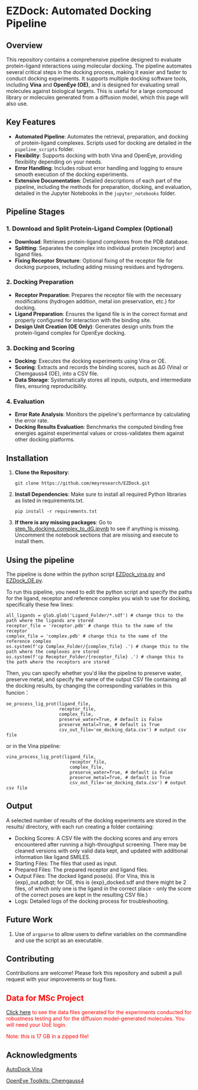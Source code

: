 # EZDock: Automated Docking Pipeline

## Overview

This repository contains a comprehensive pipeline designed to evaluate protein-ligand interactions using molecular docking. The pipeline automates several critical steps in the docking process, making it easier and faster to conduct docking experiments. It supports multiple docking software tools, including **Vina** and **OpenEye (OE)**, and is designed for evaluating small molecules against biological targets. This is useful for a large compound library or molecules generated from a diffusion model, which this page will also use.

## Key Features

- **Automated Pipeline**: Automates the retrieval, preparation, and docking of protein-ligand complexes. Scripts used for docking are detailed in the ``pipeline_scripts`` folder.
- **Flexibility**: Supports docking with both Vina and OpenEye, providing flexibility depending on your needs.
- **Error Handling**: Includes robust error handling and logging to ensure smooth execution of the docking experiments.
- **Extensive Documentation**: Detailed descriptions of each part of the pipeline, including the methods for preparation, docking, and evaluation, detailed in the Jupyter Notebooks in the ``jupyter_notebooks`` folder.

## Pipeline Stages

### 1. Download and Split Protein-Ligand Complex (Optional)
- **Download**: Retrieves protein-ligand complexes from the PDB database.
- **Splitting**: Separates the complex into individual protein (receptor) and ligand files.
- **Fixing Receptor Structure**: Optional fixing of the receptor file for docking purposes, including adding missing residues and hydrogens.

### 2. Docking Preparation
- **Receptor Preparation**: Prepares the receptor file with the necessary modifications (hydrogen addition, metal ion preservation, etc.) for docking.
- **Ligand Preparation**: Ensures the ligand file is in the correct format and properly configured for interaction with the binding site.
- **Design Unit Creation (OE Only)**: Generates design units from the protein-ligand complex for OpenEye docking.

### 3. Docking and Scoring
- **Docking**: Executes the docking experiments using Vina or OE.
- **Scoring**: Extracts and records the binding scores, such as ΔG (Vina) or Chemgauss4 (OE), into a CSV file.
- **Data Storage**: Systematically stores all inputs, outputs, and intermediate files, ensuring reproducibility.

### 4. Evaluation
- **Error Rate Analysis**: Monitors the pipeline's performance by calculating the error rate.
- **Docking Results Evaluation**: Benchmarks the computed binding free energies against experimental values or cross-validates them against other docking platforms.

## Installation

1. **Clone the Repository**:
   ```
   git clone https://github.com/meyresearch/EZDock.git
   ```
   
2. **Install Dependencies**:
Make sure to install all required Python libraries as listed in requirements.txt.
    ```
    pip install -r requirements.txt
    ```

3. **If there is any missing packages**:
Go to [step_1b_docking_complex_to_dG.ipynb](https://github.com/meyresearch/EZDock/blob/main/jupyter_notebooks/step_1b_docking_complex_to_dG.ipynb) to see if anything is missing. Uncomment the notebook sections that are missing and execute to install them. 

## Using the pipeline 
The pipeline is done within the python script [EZDock_vina.py](https://github.com/meyresearch/EZDock/blob/main/EZDock_vina.py) and [EZDock_OE.py](https://github.com/meyresearch/EZDock/blob/main/EZDock_OE.py). 

To run this pipeline, you need to edit the python script and specify the paths for the ligand, receptor and reference complex you wish to use for docking, specifically these few lines:
```
all_ligands = glob.glob('Ligand_Folder/*.sdf') # change this to the path where the ligands are stored
receptor_file = 'receptor.pdb' # change this to the name of the receptor
complex_file = 'complex.pdb' # change this to the name of the reference complex
os.system(f'cp Complex_Folder/{complex_file} .') # change this to the path where the complexes are stored
os.system(f'cp Receptor_Folder/{receptor_file} .') # change this to the path where the receptors are stored
```

Then, you can specify whether you'd like the pipeline to preserve water, preserve metal, and specify the name of the output CSV file containing all the docking results, by changing the corresponding variables in this funcion：
```
oe_process_lig_prot(ligand_file, 
                    receptor_file, 
                    complex_file, 
                    preserve_water=True, # default is False
                    preserve_metal=True, # default is True
                    csv_out_file='oe_docking_data.csv') # output csv file
```
or in the Vina pipeline: 

```
vina_process_lig_prot(ligand_file, 
                        receptor_file, 
                        complex_file, 
                        preserve_water=True, # default is False
                        preserve_metal=True, # default is True
                        csv_out_file='oe_docking_data.csv') # output csv file
```

## Output

A selected number of results of the docking experiments are stored in the results/ directory, with each run creating a folder containing:

- Docking Scores: A CSV file with the docking scores and any errors encountered after running a high-throughput screening. There may be cleaned versions with only valid data kept, and updated with additional information like ligand SMILES.
- Starting Files: The files that used as input.
- Prepared Files: The prepared receptor and ligand files.
- Output Files: The docked ligand pose(s). (For Vina, this is {exp}_out.pdbqt; for OE, this is {exp}_docked.sdf and there might be 2 files, of which only one is the ligand in the correct place - only the score of the correct poses are kept in the resulting CSV file.)
- Logs: Detailed logs of the docking process for troubleshooting.

## Future Work

1. Use of ``argparse`` to allow users to define variables on the commandline and use the script as an executable. 

## Contributing
Contributions are welcome! Please fork this repository and submit a pull request with your improvements or bug fixes.

<span style="color:red">

## Data for MSc Project

[Click here](https://uoe-my.sharepoint.com/:u:/g/personal/s1732775_ed_ac_uk/EZn9Vb2VxoxOont6QMtDSg0BNgIGWPrm_rcKl6ZrWCAIGw?e=N2TKmb) to see the data files generated for the experiments conducted for robustness testing and for the diffusion model-generated molecules. You will need your UoE login. 

Note: this is 17 GB in a zipped file!

</span>

## Acknowledgments

[AutoDock Vina](https://vina.scripps.edu/)

[OpenEye Toolkits: Chemgauss4](https://docs.eyesopen.com/toolkits/cpp/dockingtk/scoring.html#section-scoring-chemgauss4)
